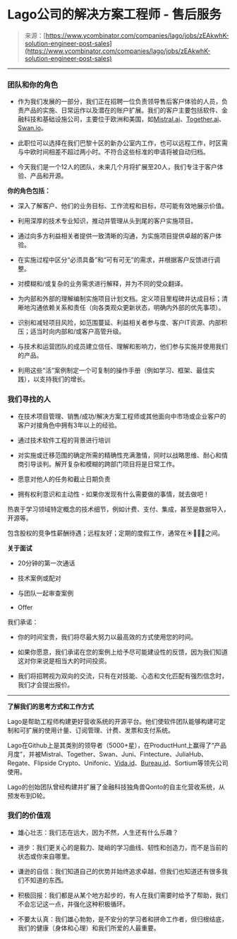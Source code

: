 <!--yml

category: 未分类

date: 2024-05-27 14:38:50

-->

# Lago公司的解决方案工程师 - 售后服务

> 来源：[https://www.ycombinator.com/companies/lago/jobs/zEAkwhK-solution-engineer-post-sales](https://www.ycombinator.com/companies/lago/jobs/zEAkwhK-solution-engineer-post-sales)

* * *

### 团队和你的角色

+   作为我们发展的一部分，我们正在招聘一位负责领导售后客户体验的人员，负责产品的实施、日常运作以及潜在的账户扩展。我们的客户主要包括软件、金融科技和基础设施公司，主要位于欧洲和美国，如[Mistral.ai](http://Mistral.ai)、[Together.ai](http://Together.ai)、[Swan.io](http://Swan.io)。

+   此职位可以选择在我们巴黎十区的新办公室内工作，也可以远程工作，时区需与中欧时间相差不超过两小时。不符合这些标准的申请将被自动归档。

+   今天我们是一个12人的团队，未来几个月将扩展至20人，我们专注于客户体验、产品和开源。

**你的角色包括：**

+   深入了解客户、他们的业务目标、工作流程和目标，尽可能有效地展示价值。

+   利用深厚的技术专业知识，推动并管理从头到尾的客户实施项目。

+   通过向多方利益相关者提供一致清晰的沟通，为实施项目提供卓越的客户体验。

+   在实施过程中区分“必须具备”和“可有可无”的需求，并根据客户反馈进行调整。

+   对模糊和/或复杂的业务需求进行解释，并为不同的受众翻译。

+   为内部和外部的理解编制实施项目计划文档。定义项目里程碑并达成目标；清晰地沟通依赖关系和责任（向各类观众更新状态，明确内外部的优先事项）。

+   识别和减轻项目风险，如范围蔓延、利益相关者参与度、客户IT资源、内部积压；适当时向内部和/或客户高管升级。

+   与技术和运营团队的成员建立信任、理解和影响力，他们参与实施并使用我们的产品。

+   利用这些“活”案例制定一个可复制的操作手册（例如学习、框架、最佳实践），以支持我们的增长。

### 我们寻找的人

+   在技术项目管理、销售/成功/解决方案工程师或其他面向中市场或企业客户的客户对接角色中拥有3年以上的经验。

+   通过技术软件工程的背景进行培训

+   对实施或迁移范围的确定所需的精确性充满激情，同时以战略思维、耐心和情商引导谈判。解开复杂和模糊的跨部门项目将是日常工作。

+   愿意对他人的任务和截止日期负责

+   拥有权利意识和主动性 - 如果你发现有什么需要做的事情，就去做吧！

热衷于学习领域特定概念的技术细节，例如计费、支付、集成，甚至是数据导入，开源等。

包含股权的竞争性薪酬待遇；远程友好；定期的度假工作，通常在☀️🌊🏄‍♀️之间。

**关于面试**

+   20分钟的第一次通话

+   技术案例或配对

+   与团队一起审查案例

+   Offer

我们承诺：

+   你的时间宝贵，我们将尽最大努力以最高效的方式使用您的时间。

+   如果你愿意，我们承诺在您的案例上给予尽可能建设性的反馈，因为我们知道这对你来说是相当大的时间投资。

+   我们将招聘视为双向的交流，只有在对技能、心态和文化匹配有强烈信念时，我们才会提出报价。

* * *

**了解我们的思考方式和工作方式**

Lago是帮助工程师构建更好营收系统的开源平台。他们使软件团队能够构建可定制和可扩展的使用计量、订阅管理、计费、发票和支付系统。

Lago在Github上是其类别的领导者（5000+星），在ProductHunt上赢得了“产品月度”，并被Mistral、Together、Swan、Juni、Fintecture、JuliaHub、Regate、Flipside Crypto、Unifonic、[Vida.id](http://Vida.id)、[Bureau.id](http://Bureau.id)、Sortium等领先公司使用。

Lago的创始团队曾经构建并扩展了金融科技独角兽Qonto的自主化营收系统，从预发布到D轮。

### 我们的价值观

+   雄心壮志：我们志在远大，因为不然，人生还有什么乐趣？

+   进步：我们更关心的是毅力、陡峭的学习曲线、韧性和创造力，而不是当前的状态或你来自哪里。

+   谦逊的自信：我们知道自己的优势并始终追求卓越，但我们也知道还有很多我们不知道的东西。

+   积极回报：我们都是从某个地方起步的，有人在我们需要时给予了帮助，我们不会忘记这一点，并强化这种积极循环。

+   不要太认真：我们雄心勃勃，是不安分的学习者和拼命工作者，但归根结底，我们的健康（身体和心理）和我们所爱的人最重要。
